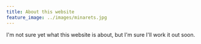 ```yaml
---
title: About this website
feature_image: ../images/minarets.jpg 
---
```


I'm not sure yet what this website is about, but I'm sure I'll work it out soon.

